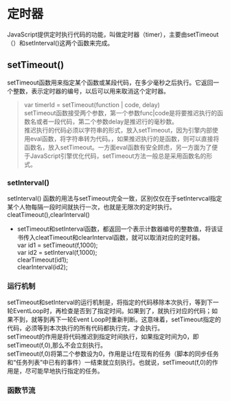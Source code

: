 # 定时器
JavaScript提供定时执行代码的功能，叫做定时器（timer），主要由setTimeout（）和setInterval()这两个函数来完成。
## setTimeout()
setTimeout函数用来指定某个函数或某段代码，在多少毫秒之后执行。它返回一个整数，表示定时器的编号，以后可以用来取消这个定时器。

> var timerId = setTimeout(function | code, delay)  
setTimeout函数接受两个参数，第一个参数func|code是将要推迟执行的函数名或者一段代码，第二个参数delay是推迟行的毫秒数。  
推迟执行的代码必须以字符串的形式，放入setTimeout，因为引擎内部使用eval函数，将字符串转为代码。，如果推迟执行的是函数，则可以直接将函数名，放入setTimeout。一方面eval函数有安全顾虑，另一方面为了便于JavaScript引擎优化代码，setTimeout方法一般总是采用函数名的形式。  
### setInterval()
setInterval() 函数的用法与setTimeout完全一致，区别仅仅在于setIntervcal指定某个人物每隔一段时间就执行一次，也就是无限次的定时执行。 
cleatTimeout(),clearInterval()
* setTimeout和setInterval函数，都返回一个表示计数器编号的整数值，将该证书传入cleatTimeout和clearInterval函数，就可以取消对应的定时器。  
var id1 = setTimeout(f,1000);  
var id2 = setInterval(f,1000);  
clearTimeout(id1);  
clearInterval(id2);  

### 运行机制
setTimeout和setInterval的运行机制是，将指定的代码移除本次执行，等到下一轮EventLoop时，再检查是否到了指定时间。如果到了，就执行对应的代码；如果不到，就等到再下一轮Event Loop时重新判断。这意味着，setTimeout指定的代码，必须等到本次执行的所有代码都执行完，才会执行。  
setTimeout的作用是将代码推迟到指定时间执行，如果指定时间为0，即setTimeout(f,0),那么不会立刻执行。  
setTimeout(f,0)将第二个参数设为0，作用是让f在现有的任务（脚本的同步任务和“任务列表”中已有的事件）一结束就立刻执行。也就说，setTimeout(f,0)的作用是，尽可能早地执行指定的任务。  
### 函数节流
